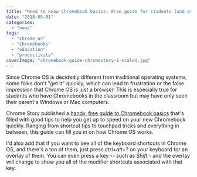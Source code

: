 ```yaml
---
title: "Need to know Chromebook basics: Free guide for students (and everyone else)"
date: "2018-05-01"
categories: 
  - "news"
tags: 
  - "chrome-os"
  - "chromebooks"
  - "education"
  - "productivity"
coverImage: "chromebook-guide-chromestory-1-scaled.jpg"
---
```


Since Chrome OS is decidedly different from traditional operating systems, some folks don't "get it" quickly, which can lead to frustration or the false impression that Chrome OS is just a browser. This is especially true for students who have Chromebooks in the classroom but may have only seen their parent's Windows or Mac computers.

Chrome Story published a [handy, free guide to Chromebook basics](https://www.chromestory.com/2018/04/free-chromebook-guide-students) that's filled with good tips to help you get up to speed on your new Chromebook quickly. Ranging from shortcut tips to touchpad tricks and everything in between, this guide can fill you in on how Chrome OS works.

I'd also add that if you want to see all of the keyboard shortcuts in Chrome OS, and there's a ton of them, just press _ctrl+alt+?_ on your keyboard for an overlay of them. You can even press a key -- such as _Shift_ - and the overlay will change to show you all of the modifier shortcuts associated with that key.
